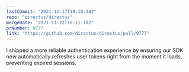 ```yaml
---
lastCommit: "2021-11-17T19:16:30Z"
repo: "directus/directus"
mergeDate: "2021-11-22T16:11:10Z"
prNumber: 9777
link: "https://github.com/directus/directus/pull/9777"
---
```


I shipped a more reliable authentication experience by ensuring our SDK now automatically refreshes user tokens right from the moment it loads, preventing expired sessions.